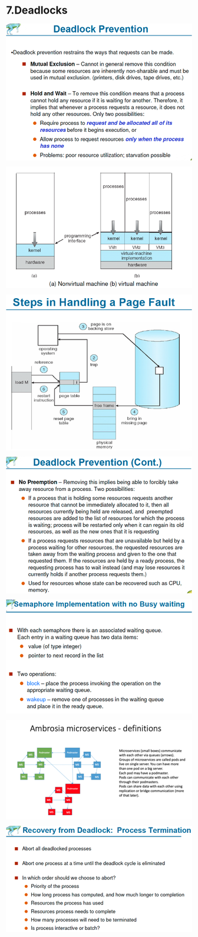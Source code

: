 # 7.Deadlocks

![](../.gitbook/assets/image%20%28115%29.png)

![](../.gitbook/assets/image%20%28114%29.png)

![](../.gitbook/assets/image%20%28123%29.png)

![](../.gitbook/assets/image%20%2834%29.png)

![](../.gitbook/assets/image%20%28108%29.png)

![](../.gitbook/assets/image%20%28132%29.png)

![](../.gitbook/assets/image%20%281%29.png)

